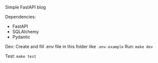 Simple FastAPI blog

Dependencies:
- FastAPI
- SQLAlchemy
- Pydantic

Dev:
    Create and fill .env file in this folder like `.env.example`
    Run:
    `make dev`

Test:
`make test`

